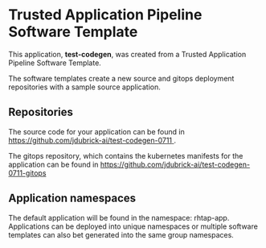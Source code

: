 # Trusted Application Pipeline Software Template

This application, **test-codegen**, was created from a Trusted Application Pipeline Software Template.

The software templates create a new source and gitops deployment repositories with a sample source application. 

## Repositories

The source code for your application can be found in [https://github.com/jdubrick-ai/test-codegen-0711 ](https://github.com/jdubrick-ai/test-codegen-0711 ).
 
The gitops repository, which contains the kubernetes manifests for the application can be found in 
[https://github.com/jdubrick-ai/test-codegen-0711-gitops ](https://github.com/jdubrick-ai/test-codegen-0711-gitops ) 

## Application namespaces 

The default application will be found in the namespace: rhtap-app. Applications can be deployed into unique namespaces or multiple software templates can also bet generated into the same group namespaces.  